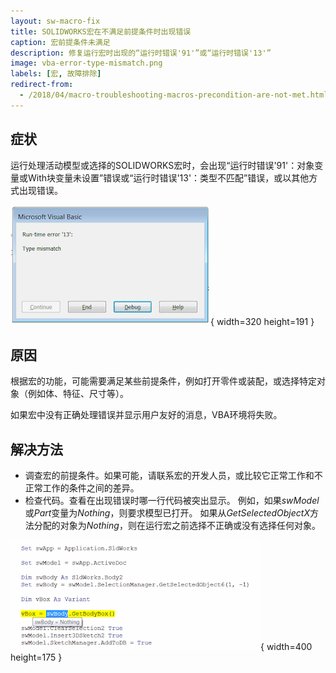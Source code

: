 ```yaml
---
layout: sw-macro-fix
title: SOLIDWORKS宏在不满足前提条件时出现错误
caption: 宏前提条件未满足
description: 修复运行宏时出现的“运行时错误'91'”或“运行时错误'13'”
image: vba-error-type-mismatch.png
labels: [宏, 故障排除]
redirect-from:
  - /2018/04/macro-troubleshooting-macros-precondition-are-not-met.html
---
```


## 症状

运行处理活动模型或选择的SOLIDWORKS宏时，会出现“运行时错误'91'：对象变量或With块变量未设置”错误或“运行时错误'13'：类型不匹配”错误，或以其他方式出现错误。

!['运行时错误'13'：运行宏时出现类型不匹配的错误](vba-error-type-mismatch.png){ width=320 height=191 }

## 原因

根据宏的功能，可能需要满足某些前提条件，例如打开零件或装配，或选择特定对象（例如体、特征、尺寸等）。

如果宏中没有正确处理错误并显示用户友好的消息，VBA环境将失败。

## 解决方法

* 调查宏的前提条件。如果可能，请联系宏的开发人员，或比较它正常工作和不正常工作的条件之间的差异。
* 检查代码。查看在出现错误时哪一行代码被突出显示。
例如，如果*swModel*或*Part*变量为*Nothing*，则要求模型已打开。
如果从*GetSelectedObjectX*方法分配的对象为*Nothing*，则在运行宏之前选择不正确或没有选择任何对象。

![运行时工具提示显示指针为Nothing](sw-body-is-nothing.png){ width=400 height=175 }